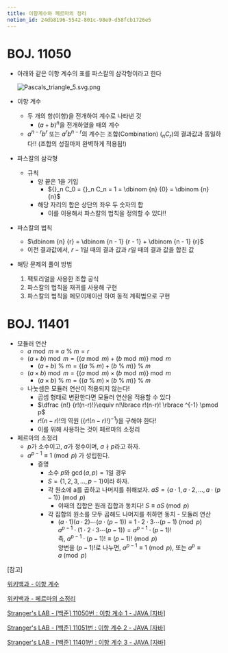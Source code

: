 ```yaml
---
title: 이항계수와 페르마의 정리
notion_id: 24db8196-5542-801c-98e9-d58fcb1726e5
---
```

  
# BOJ. 11050  
  
- 아래와 같은 이항 계수의 표를 파스칼의 삼각형이라고 한다  
  
    ![Pascals_triangle_5.svg.png](https://prod-files-secure.s3.us-west-2.amazonaws.com/ee9cb3f6-9bac-463c-ac07-0442097183e8/67dbf580-7a07-485d-ae36-3de4a6a96e17/Pascals_triangle_5.svg.png?X-Amz-Algorithm=AWS4-HMAC-SHA256&X-Amz-Content-Sha256=UNSIGNED-PAYLOAD&X-Amz-Credential=ASIAZI2LB466WCJKOG3M%2F20251012%2Fus-west-2%2Fs3%2Faws4_request&X-Amz-Date=20251012T011652Z&X-Amz-Expires=3600&X-Amz-Security-Token=IQoJb3JpZ2luX2VjEHcaCXVzLXdlc3QtMiJIMEYCIQDMOMWvsGwzVHSi0qDhu60bGdf%2BSMISK4SFjBWukFzs%2BAIhALRaChF%2Fs9bXkAyUJkzIMXZNPW95OFbJFxCmTRv6X%2BwsKv8DCCAQABoMNjM3NDIzMTgzODA1Igyda%2FTWu6S4bsnzwREq3ANsAsxhloirLzTXr%2BXr%2FLH1T46rAfS0ruZfDqKFEgpMjiY0xv2dUrQCTt3fpsRAs64MitCCqUInDbjlOcY6AnZfBREXfsFqe1RlyEKpScvqYFTh5L04QR0p9UKKhuEK88btHSb59vsrxATZp0XrptUL8WvuuhUOUKLIevOGu40r7f%2B6LECNHfwwIJzqONa9QOsLs4ofj19g0GhpStTOB6tunqwuuyfoHY4afz07F0M8oqrH0l8LvHPHa2hBhsFhtNx%2B4gwW6ubSFA%2FLdOHbdc9y7Is7MY8nPpLzvN0eQ%2BADl6VEpg5aDNeaVVDBT2AeajChl7MUEtYWi2xSuU6DSugaM35FMz6WcT1mCBv%2FHC6RYddv02OdidjWTfE%2FFja7FjiSWwm5sIwfaANi7wB2ND2tKnTtSEToivBTva050jW2FsyjtU2ndP7CkBxRPfOUh%2B%2BtJLyHk7xfNRDd5R2VBrJHhtiW48JWTHomcXXFS9NRS3Rq%2FTe15BLklzRxIIZS0LoIsyJwdcXmRafp8CGsw7maRTjTQZRNKmSNszRMdp0cL5estR3M4gKLTid1ASuAseE7qedm8CN1VEKrm%2FQh5j9h%2FmF583Y94Qig40%2BfH6jqQ7CBoCNCmI%2ByM6%2FEIjCtuavHBjqkARK%2FNZ0H5D1EmAj8VMK8j1C9DPuRRZkMrmJPUwV7m3%2Bs3j4q9itoPEQFhjOqPkijmF1kw3pbi8VEkQ0ZcMjozHNEuNWVXq39I9pOn8dUU%2B8fermXN1%2Btcjg7wTCA3wSqQQhpNHL%2BvRHLKAwjSrl7P2bCpDsGhFi0YI09wdIo5y7M2gUnY8NlSbL0pGfdvELrux9UUWTPFCSMXDJ02CTEzyCICd2X&X-Amz-Signature=70b6ca5b49ce261273518294fb6c7a39c33553344c2ce086c1fc8d4285c9cfb8&X-Amz-SignedHeaders=host&x-amz-checksum-mode=ENABLED&x-id=GetObject)  
  
- 이항 계수  
    - 두 개의 항(이항)을 전개하여 계수로 나타낸 것  
        - $(a+b)^n$을 전개하였을 때의 계수  
    - $a^{n-r}b^r$ 또는 $a^rb^{n-r}$의 계수는 조합(Combination) (${}_nC_r$)의 결과값과 동일하다!! (조합의 성질마저 완벽하게 적용됨!)  
- 파스칼의 삼각형  
    - 규칙  
        - 양 끝은 1을 기입  
            - ${}_n C_0 = {}_n C_n = 1 = \dbinom {n} {0} = \dbinom {n} {n}$  
        - 해당 자리의 합은 상단의 좌우 두 숫자의 합  
            - 이를 이용해서 파스칼의 법칙을 정의할 수 있다!!  
- 파스칼의 법칙  
    - $\dbinom {n} {r} = \dbinom {n - 1} {r  - 1} + \dbinom {n - 1} {r}$  
    - 이전 결과값에서, $r-1$일 때의 결과 값과 $r$일 때의 결과 값을 합친 값  
- 해당 문제의 풀이 방법  
    1. 팩토리얼을 사용한 조합 공식  
    2. 파스칼의 법칙을 재귀를 사용해 구현  
    3. 파스칼의 법칙을 메모이제이션 하여 동적 계획법으로 구현  
  
# BOJ. 11401  
  
- 모듈러 연산  
    - $a \bmod m \equiv a \ \% \ m = r$  
    - $(a + b) \bmod m = \lbrace (a \bmod m) + (b \bmod m) \rbrace \bmod m$  
        - $(a + b) \ \% \ m = \lbrace (a \ \% \ m) + (b \ \% \ m) \rbrace \ \% \ m$  
    - $(a \times b) \bmod m = \lbrace (a \bmod m) \times (b \bmod m) \rbrace \bmod m$  
        - $(a \times b) \ \% \ m = \lbrace (a \ \% \ m) \times (b \ \% \ m) \rbrace \ \% \ m$  
    - 나눗셈은 모듈러 연산이 적용되지 않는다!  
        - 곱셈 형태로 변환한다면 모듈러 연산을 적용할 수 있다  
        - $\dfrac {n!} {r!(n-r)!}\equiv n!\lbrace r!(n-r)! \rbrace ^{-1} \pmod p$  
        - $r!(n-r)!$의 역원 ($\lbrace r!(n-r)! \rbrace ^ {-1}$)을 구해야 한다!  
        - 이를 위해 사용하는 것이 페르마의 소정리  
- 페르마의 소정리  
    - $p$가 소수이고, $a$가 정수이며,  $a \nmid p$라고 하자.  
    - $a^{p-1} \equiv 1 \pmod p$ 가 성립한다.  
        - 증명  
            - 소수 $p$와 $\gcd(a, p) = 1$일 경우  
            - $S = \lbrace 1,2,3,\dots, p-1 \rbrace$이라 하자.  
            - 각 원소에 a를 곱하고 나머지를 취해보자. $aS = \lbrace a \cdot 1, a \cdot 2, \dots, a \cdot (p-1) \rbrace \pmod p$  
                - 이때의 집합은 원래 집합과 동치다! $S \equiv aS \pmod p$  
            - 각 집합의 원소를 모두 곱해도 나머지를 취하면 동치 - 모듈러 연산  
                - $(a \cdot 1)(a \cdot 2) \cdots(a \cdot (p-1)) \equiv 1 \cdot 2 \cdot 3 \cdots (p-1) \pmod p$   
                $a^{p-1} \cdot (1 \cdot 2 \cdot 3 \cdots (p-1)) = a^{p-1} \cdot (p-1)!$   
                즉, $a^{p-1} \cdot (p-1)! \equiv (p-1)! \pmod p$  
                양변을 $(p-1)!$로 나누면, $a^{p-1} \equiv 1 \pmod p$, 또는 $a^p \equiv a \pmod p$  
  
[참고]  
  
  
[위키백과 - 이항 계수](https://ko.wikipedia.org/wiki/%EC%9D%B4%ED%95%AD_%EA%B3%84%EC%88%98)  
  
  
[위키백과 - 페르마의 소정리](https://ko.wikipedia.org/wiki/%ED%8E%98%EB%A5%B4%EB%A7%88%EC%9D%98_%EC%86%8C%EC%A0%95%EB%A6%AC)  
  
  
[Stranger's LAB - [백준] 11050번 : 이항 계수 1 - JAVA [자바]](https://st-lab.tistory.com/159)  
  
  
[Stranger's LAB - [백준] 11051번 : 이항 계수 2 - JAVA [자바]](https://st-lab.tistory.com/162)  
  
  
[Stranger's LAB - [백준] 11401번 : 이항 계수 3 - JAVA [자바]](https://st-lab.tistory.com/241)  
  
